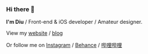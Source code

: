 ### Hi there 👋

**I'm Diu** / Front-end & iOS developer / Amateur designer.

View my [website](https://ljl.li) / [blog](https://notes.ljl.li)

Or follow me on [Instagram](https://www.instagram.com/dzpszied/) / [Behance](https://www.behance.net/ddiu8081) / [哔哩哔哩](https://space.bilibili.com/541993)
